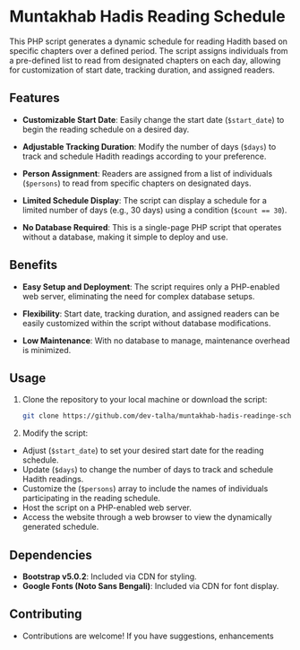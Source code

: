 # Muntakhab Hadis Reading Schedule

This PHP script generates a dynamic schedule for reading Hadith based on specific chapters over a defined period. The script assigns individuals from a pre-defined list to read from designated chapters on each day, allowing for customization of start date, tracking duration, and assigned readers.

## Features

- **Customizable Start Date**: Easily change the start date (`$start_date`) to begin the reading schedule on a desired day.
  
- **Adjustable Tracking Duration**: Modify the number of days (`$days`) to track and schedule Hadith readings according to your preference.

- **Person Assignment**: Readers are assigned from a list of individuals (`$persons`) to read from specific chapters on designated days.

- **Limited Schedule Display**: The script can display a schedule for a limited number of days (e.g., 30 days) using a condition (`$count == 30`).

- **No Database Required**: This is a single-page PHP script that operates without a database, making it simple to deploy and use.

## Benefits

- **Easy Setup and Deployment**: The script requires only a PHP-enabled web server, eliminating the need for complex database setups.

- **Flexibility**: Start date, tracking duration, and assigned readers can be easily customized within the script without database modifications.

- **Low Maintenance**: With no database to manage, maintenance overhead is minimized.

## Usage

1. Clone the repository to your local machine or download the script:
   ```bash
   git clone https://github.com/dev-talha/muntakhab-hadis-readinge-schedule.git
   
2. Modify the script:
- Adjust (`$start_date`) to set your desired start date for the reading schedule.
- Update (`$days`) to change the number of days to track and schedule Hadith readings.
- Customize the (`$persons`) array to include the names of individuals participating in the reading schedule.
- Host the script on a PHP-enabled web server.
- Access the website through a web browser to view the dynamically generated schedule.

## Dependencies
- **Bootstrap v5.0.2**: Included via CDN for styling.
- **Google Fonts (Noto Sans Bengali)**: Included via CDN for font display.

## Contributing
- Contributions are welcome! If you have suggestions, enhancements
